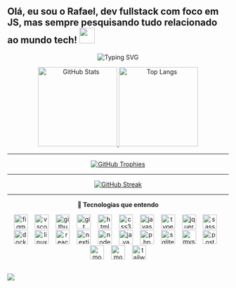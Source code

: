 ## Olá, eu sou o Rafael, dev fullstack com foco em JS, mas sempre pesquisando tudo relacionado ao mundo tech! <img src="https://media.giphy.com/media/hvRJCLFzcasrR4ia7z/giphy.gif" width="35">

<p align="center">
  <img src="https://readme-typing-svg.herokuapp.com/?font=Fira+Code&color=00ADB5&size=30&center=true&vCenter=true&width=700&lines=Olá,+sou+Rafael+Prado!;Desenvolvedor+Fullstack+%3C%2F%3E;Apaixonado+por+Tecnologia;Sempre+aprendendo+novidades!+🚀" alt="Typing SVG">
</p>

<div align="center">
  <a href="https://github.com/rafael-p-s">
    <img height="180em" src="https://github-readme-stats.vercel.app/api?username=rafael-p-s&show_icons=true&theme=radical&count_private=true&include_all_commits=true" alt="GitHub Stats"/>
  </a>
  <a href="https://github.com/rafael-p-s">
    <img height="180em" src="https://github-readme-stats.vercel.app/api/top-langs/?username=rafael-p-s&layout=compact&theme=radical&langs_count=6&hide=jupyter%20notebook,tex,makefile,shell" alt="Top Langs"/>
  </a>
</div>

---

<div align="center">
  <a href="https://github.com/ryo-ma/github-profile-trophy">
    <img src="https://github-profile-trophy.vercel.app/?username=rafael-p-s&theme=onedark&row=2&column=4&margin-w=15&margin-h=15" alt="GitHub Trophies" />
  </a>
</div>

---

<div align="center">
  <a href="https://github.com/rafael-p-s">
    <img src="https://github-readme-streak-stats.herokuapp.com/?user=rafael-p-s&theme=dracula&hide_border=true" alt="GitHub Streak" />
  </a>
</div>

---

<div align="center">
  <p><b>🌟 Tecnologias que entendo</b></p>
  <img src="https://cdn.jsdelivr.net/gh/devicons/devicon/icons/figma/figma-original.svg" height="32" alt="figma logo" />
  <img width="8" />
  <img src="https://cdn.jsdelivr.net/gh/devicons/devicon/icons/vscode/vscode-original.svg" height="32" alt="vscode logo" />
  <img width="8" />
  <img src="https://www.vectorlogo.zone/logos/github/github-tile.svg" height="32" alt="github logo" />
  <img width="8" />
  <img src="https://cdn.jsdelivr.net/gh/devicons/devicon/icons/git/git-original.svg" height="32" alt="git logo" />
  <img width="8" />
  <img src="https://cdn.jsdelivr.net/gh/devicons/devicon/icons/html5/html5-original.svg" height="32" alt="html5 logo" />
  <img width="8" />
  <img src="https://cdn.jsdelivr.net/gh/devicons/devicon/icons/css3/css3-original.svg" height="32" alt="css3 logo" />
  <img width="8" />
  <img src="https://cdn.jsdelivr.net/gh/devicons/devicon/icons/javascript/javascript-original.svg" height="32" alt="javascript logo" />
  <img width="8" />
  <img src="https://cdn.jsdelivr.net/gh/devicons/devicon/icons/typescript/typescript-original.svg" height="32" alt="typescript logo" />
  <img width="8" />
  <img src="https://cdn.jsdelivr.net/gh/devicons/devicon/icons/jquery/jquery-original.svg" height="32" alt="jquery logo" />
  <img width="8" />
  <img src="https://cdn.jsdelivr.net/gh/devicons/devicon/icons/sass/sass-original.svg" height="32" alt="sass logo" />
  <img width="8" />
  <img src="https://cdn.jsdelivr.net/gh/devicons/devicon/icons/docker/docker-original.svg" height="32" alt="docker logo" />
  <img width="8" />
  <img src="https://cdn.jsdelivr.net/gh/devicons/devicon/icons/linux/linux-original.svg" height="32" alt="linux logo" />
  <img width="8" />
  <img src="https://cdn.jsdelivr.net/gh/devicons/devicon/icons/react/react-original.svg" height="32" alt="react logo" />
  <img width="8" />
  <img src="https://cdn.jsdelivr.net/gh/devicons/devicon/icons/nextjs/nextjs-original.svg" height="32" alt="nextjs logo" />
  <img width="8" />
  <img src="https://cdn.jsdelivr.net/gh/devicons/devicon/icons/nodejs/nodejs-original.svg" height="32" alt="nodejs logo" />
  <img width="8" />
  <img src="https://cdn.jsdelivr.net/gh/devicons/devicon/icons/java/java-original.svg" height="32" alt="java logo" />
  <img width="8" />
  <img src="https://cdn.jsdelivr.net/gh/devicons/devicon/icons/php/php-original.svg" height="32" alt="php logo" />
  <img width="8" />
  <img src="https://cdn.jsdelivr.net/gh/devicons/devicon/icons/sqlite/sqlite-original.svg" height="32" alt="sqlite logo" />
  <img width="8" />
  <img src="https://cdn.jsdelivr.net/gh/devicons/devicon/icons/mysql/mysql-original.svg" height="32" alt="mysql logo" />
  <img width="8" />
  <img src="https://cdn.jsdelivr.net/gh/devicons/devicon/icons/postgresql/postgresql-original.svg" height="32" alt="postgresql logo" />
  <img width="8" />
  <img src="https://cdn.jsdelivr.net/gh/devicons/devicon/icons/mongodb/mongodb-original.svg" height="32" alt="mongodb logo" />
  <img width="8" />
  <img src="https://cdn.jsdelivr.net/gh/devicons/devicon/icons/mongoose/mongoose-original.svg" height="32" alt="mongoose logo" />
  <img width="8" />
  <img src="https://www.vectorlogo.zone/logos/tailwindcss/tailwindcss-icon.svg" height="32" alt="tailwindcss logo" />
</div>


###

###

###
  
  ##
  
  <div>
  <a href="https://www.linkedin.com/in/rafael-prado-e-silva/" target="_blank"><img src="https://img.shields.io/badge/-LinkedIn-%230077B5?style=for-the-badge&logo=linkedin&logoColor=white" target="_blank"></a>
  </div>
          
